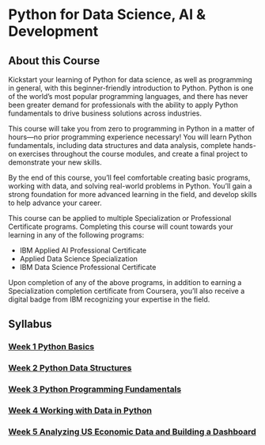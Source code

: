 # Python for Data Science, AI & Development
## About this Course
Kickstart your learning of Python for data science, as well as programming in general, with this beginner-friendly introduction to Python. Python is one of the world’s most popular programming languages, and there has never been greater demand for professionals with the ability to apply Python fundamentals to drive business solutions across industries.

This course will take you from zero to programming in Python in a matter of hours—no prior programming experience necessary! You will learn Python fundamentals, including data structures and data analysis, complete hands-on exercises throughout the course modules, and create a final project to demonstrate your new skills.

By the end of this course, you’ll feel comfortable creating basic programs, working with data, and solving real-world problems in Python. You’ll gain a strong foundation for more advanced learning in the field, and develop skills to help advance your career.

This course can be applied to multiple Specialization or Professional Certificate programs. Completing this course will count towards your learning in any of the following programs:
* IBM Applied AI Professional Certificate
* Applied Data Science Specialization
* IBM Data Science Professional Certificate

Upon completion of any of the above programs, in addition to earning a Specialization completion certificate from Coursera, you’ll also receive a digital badge from IBM recognizing your expertise in the field.

## Syllabus
### [Week 1 Python Basics](./Week1/README.md)
### [Week 2 Python Data Structures](./Week2/README.md)
### [Week 3 Python Programming Fundamentals](./Week3/README.md)
### [Week 4 Working with Data in Python](./Week4/README.md)
### [Week 5 Analyzing US Economic Data and Building a Dashboard](./Week5/README.md)
